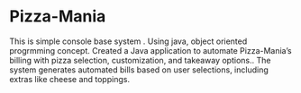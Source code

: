# Pizza-Mania
This is simple console base system .
Using java, object oriented progrmming concept.
Created a Java application to automate Pizza-Mania’s billing with pizza selection, customization, and takeaway options..
The system generates automated bills based on user selections, including extras like cheese and toppings.
